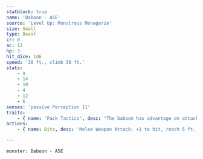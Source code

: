 ```yaml
---
statblock: true
name: 'Baboon - A5E'
source: 'Level Up: Monstrous Menagerie'
size: Small
type: Beast
cr: 0
ac: 12
hp: 3
hit_dice: 1d6
speed: '30 ft., climb 30 ft.'
stats:
    - 8
    - 14
    - 10
    - 4
    - 12
    - 6
senses: 'passive Perception 11'
traits:
    - { name: 'Pack Tactics', desc: "The baboon has advantage on attack rolls against a creature if at least one of the baboon's allies is within 5 feet of the creature and not incapacitated." }
actions:
    - { name: Bite, desc: 'Melee Weapon Attack: +1 to hit, reach 5 ft., one target. Hit: 1 piercing damage.' }

---
```

```statblock
monster: Baboon - A5E
```
